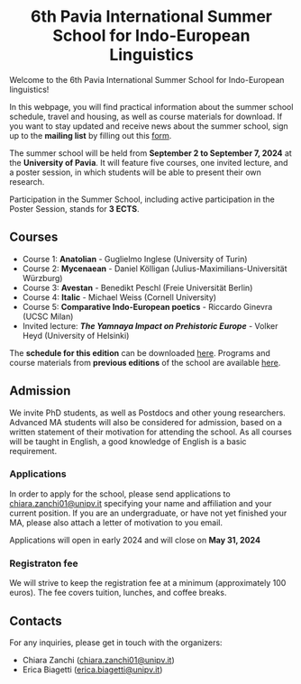 <div align="center">

# 6th Pavia International Summer School for Indo-European Linguistics

</div>

Welcome to the 6th Pavia International Summer School for Indo-European linguistics!

In this webpage, you will find practical information about the summer school schedule, travel and housing, as well as course materials for download.
If you want to stay updated and receive news about the summer school, sign up to the **mailing list** by filling out this [form](https://forms.gle/2NhkVYcjGFwPLg546).

The summer school will be held from **September 2 to September 7, 2024** at the **University of Pavia**. It will feature five courses, one invited lecture, and a poster session, in which students will be able to present their own research.

Participation in the Summer School, including active participation in the Poster Session, stands for **3 ECTS**.

## Courses

- Course 1: **Anatolian** - Guglielmo Inglese (University of Turin)
- Course 2: **Mycenaean** - Daniel Kölligan (Julius-Maximilians-Universität Würzburg)
- Course 3: **Avestan** - Benedikt Peschl (Freie Universität Berlin)
- Course 4: **Italic** - Michael Weiss (Cornell University)
- Course 5: **Comparative Indo-European poetics** - Riccardo Ginevra (UCSC Milan)
- Invited lecture: ***The Yamnaya Impact on Prehistoric Europe*** - Volker Heyd (University of Helsinki)

The **schedule for this edition** can be downloaded [here](https://github.com/unipv-larl/6th-Pavia-International-Summer-School-for-Indo-European-Linguistics/blob/main/Program_2024.pdf).
Programs and course materials from **previous editions** of the school are available [here](http://indoeuropean.wikidot.com).

## Admission

We invite PhD students, as well as Postdocs and other young researchers. Advanced MA students will also be considered for admission, based on a written statement of their motivation for attending the school. As all courses will be taught in English, a good knowledge of English is a basic requirement. 

### Applications

In order to apply for the school, please send applications to chiara.zanchi01@unipv.it specifying your name and affiliation and your current position.
If you are an undergraduate, or have not yet finished your MA, please also attach a letter of motivation to you email.

Applications will open in early 2024 and will close on **May 31, 2024**

### Registraton fee

We will strive to keep the registration fee at a minimum (approximately 100 euros). The fee covers tuition, lunches, and coffee breaks.

## Contacts
For any inquiries, please get in touch with the organizers:
- Chiara Zanchi (chiara.zanchi01@unipv.it)
- Erica Biagetti (erica.biagetti@unipv.it)
